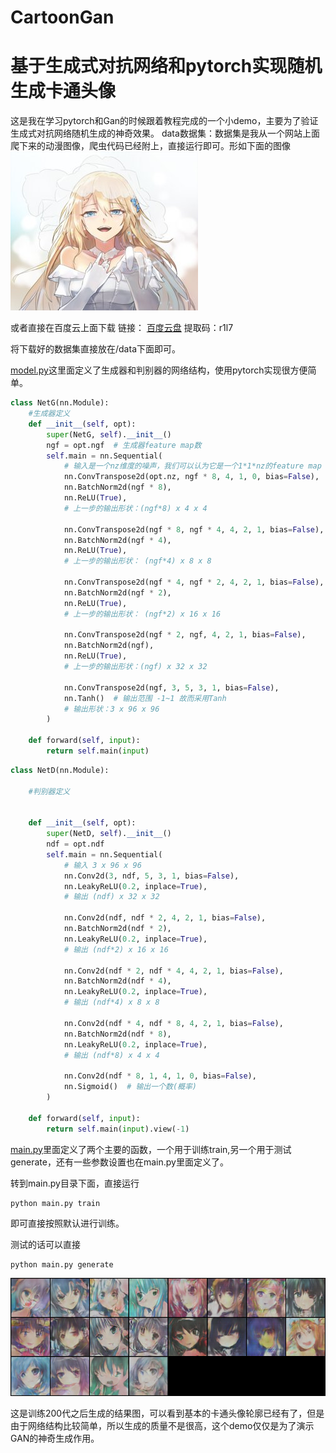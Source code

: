# CartoonGan
基于生成式对抗网络和pytorch实现随机生成卡通头像
============================================
这是我在学习pytorch和Gan的时候跟着教程完成的一个小demo，主要为了验证生成式对抗网络随机生成的神奇效果。
data数据集：数据集是我从一个网站上面爬下来的动漫图像，爬虫代码已经附上，直接运行即可。形如下面的图像
![数据图像](https://github.com/buptzhang0414/CartoonGan/blob/master/00ecf969dd1e8148a5121d05adcfb6c1.jpg)

或者直接在百度云上面下载
链接：
[百度云盘](https://pan.baidu.com/s/1TA0ejM21cBeVfjwqEAxlFA ) 
提取码：r1l7 

将下载好的数据集直接放在/data下面即可。

[model.py](https://github.com/buptzhang0414/CartoonGan/blob/master/CartoonGan/model.py )这里面定义了生成器和判别器的网络结构，使用pytorch实现很方便简单。

```python
class NetG(nn.Module):
    #生成器定义
    def __init__(self, opt):
        super(NetG, self).__init__()
        ngf = opt.ngf  # 生成器feature map数
        self.main = nn.Sequential(
            # 输入是一个nz维度的噪声，我们可以认为它是一个1*1*nz的feature map
            nn.ConvTranspose2d(opt.nz, ngf * 8, 4, 1, 0, bias=False),
            nn.BatchNorm2d(ngf * 8),
            nn.ReLU(True),
            # 上一步的输出形状：(ngf*8) x 4 x 4

            nn.ConvTranspose2d(ngf * 8, ngf * 4, 4, 2, 1, bias=False),
            nn.BatchNorm2d(ngf * 4),
            nn.ReLU(True),
            # 上一步的输出形状： (ngf*4) x 8 x 8

            nn.ConvTranspose2d(ngf * 4, ngf * 2, 4, 2, 1, bias=False),
            nn.BatchNorm2d(ngf * 2),
            nn.ReLU(True),
            # 上一步的输出形状： (ngf*2) x 16 x 16

            nn.ConvTranspose2d(ngf * 2, ngf, 4, 2, 1, bias=False),
            nn.BatchNorm2d(ngf),
            nn.ReLU(True),
            # 上一步的输出形状：(ngf) x 32 x 32

            nn.ConvTranspose2d(ngf, 3, 5, 3, 1, bias=False),
            nn.Tanh()  # 输出范围 -1~1 故而采用Tanh
            # 输出形状：3 x 96 x 96
        )

    def forward(self, input):
        return self.main(input)
```

```python
class NetD(nn.Module):
    
    #判别器定义
    

    def __init__(self, opt):
        super(NetD, self).__init__()
        ndf = opt.ndf
        self.main = nn.Sequential(
            # 输入 3 x 96 x 96
            nn.Conv2d(3, ndf, 5, 3, 1, bias=False),
            nn.LeakyReLU(0.2, inplace=True),
            # 输出 (ndf) x 32 x 32

            nn.Conv2d(ndf, ndf * 2, 4, 2, 1, bias=False),
            nn.BatchNorm2d(ndf * 2),
            nn.LeakyReLU(0.2, inplace=True),
            # 输出 (ndf*2) x 16 x 16

            nn.Conv2d(ndf * 2, ndf * 4, 4, 2, 1, bias=False),
            nn.BatchNorm2d(ndf * 4),
            nn.LeakyReLU(0.2, inplace=True),
            # 输出 (ndf*4) x 8 x 8

            nn.Conv2d(ndf * 4, ndf * 8, 4, 2, 1, bias=False),
            nn.BatchNorm2d(ndf * 8),
            nn.LeakyReLU(0.2, inplace=True),
            # 输出 (ndf*8) x 4 x 4

            nn.Conv2d(ndf * 8, 1, 4, 1, 0, bias=False),
            nn.Sigmoid()  # 输出一个数(概率)
        )

    def forward(self, input):
        return self.main(input).view(-1)
```

[main.py](https://github.com/buptzhang0414/CartoonGan/blob/master/CartoonGan/main.py)里面定义了两个主要的函数，一个用于训练train,另一个用于测试generate，还有一些参数设置也在main.py里面定义了。

转到main.py目录下面，直接运行
```
python main.py train
```
即可直接按照默认进行训练。

测试的话可以直接
```
python main.py generate
```

![结果图像](https://github.com/buptzhang0414/CartoonGan/blob/master/result.png)

这是训练200代之后生成的结果图，可以看到基本的卡通头像轮廓已经有了，但是由于网络结构比较简单，所以生成的质量不是很高，这个demo仅仅是为了演示GAN的神奇生成作用。
